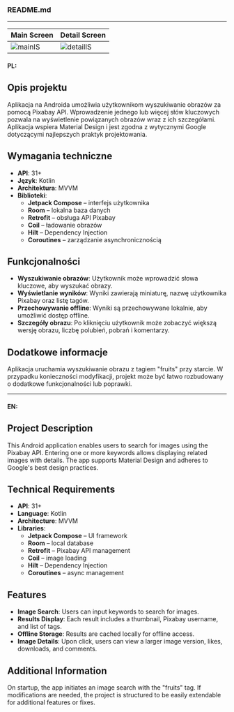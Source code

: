 ### README.md

---
| Main Screen | Detail Screen |
|-------------|---------------|
| ![mainIS](https://github.com/user-attachments/assets/c882cb77-e74a-42ff-814e-abbe9c9e3792)| ![detailIS](https://github.com/user-attachments/assets/49a41ac0-b39b-42e5-bf0f-c5a689cf77e4)|

#### **PL:**

## Opis projektu

Aplikacja na Androida umożliwia użytkownikom wyszukiwanie obrazów za pomocą Pixabay API. Wprowadzenie jednego lub więcej słów kluczowych pozwala na wyświetlenie powiązanych obrazów wraz z ich szczegółami. Aplikacja wspiera Material Design i jest zgodna z wytycznymi Google dotyczącymi najlepszych praktyk projektowania.

## Wymagania techniczne

- **API**: 31+
- **Język**: Kotlin
- **Architektura**: MVVM
- **Biblioteki**:
  - **Jetpack Compose** – interfejs użytkownika
  - **Room** – lokalna baza danych
  - **Retrofit** – obsługa API Pixabay
  - **Coil** – ładowanie obrazów
  - **Hilt** – Dependency Injection
  - **Coroutines** – zarządzanie asynchronicznością

## Funkcjonalności

- **Wyszukiwanie obrazów**: Użytkownik może wprowadzić słowa kluczowe, aby wyszukać obrazy.
- **Wyświetlanie wyników**: Wyniki zawierają miniaturę, nazwę użytkownika Pixabay oraz listę tagów.
- **Przechowywanie offline**: Wyniki są przechowywane lokalnie, aby umożliwić dostęp offline.
- **Szczegóły obrazu**: Po kliknięciu użytkownik może zobaczyć większą wersję obrazu, liczbę polubień, pobrań i komentarzy.

## Dodatkowe informacje

Aplikacja uruchamia wyszukiwanie obrazu z tagiem "fruits" przy starcie. W przypadku konieczności modyfikacji, projekt może być łatwo rozbudowany o dodatkowe funkcjonalności lub poprawki.

---

#### **EN:**

## Project Description

This Android application enables users to search for images using the Pixabay API. Entering one or more keywords allows displaying related images with details. The app supports Material Design and adheres to Google's best design practices.

## Technical Requirements

- **API**: 31+
- **Language**: Kotlin
- **Architecture**: MVVM
- **Libraries**:
  - **Jetpack Compose** – UI framework
  - **Room** – local database
  - **Retrofit** – Pixabay API management
  - **Coil** – image loading
  - **Hilt** – Dependency Injection
  - **Coroutines** – async management

## Features

- **Image Search**: Users can input keywords to search for images.
- **Results Display**: Each result includes a thumbnail, Pixabay username, and list of tags.
- **Offline Storage**: Results are cached locally for offline access.
- **Image Details**: Upon click, users can view a larger image version, likes, downloads, and comments.

## Additional Information

On startup, the app initiates an image search with the "fruits" tag. If modifications are needed, the project is structured to be easily extendable for additional features or fixes.
